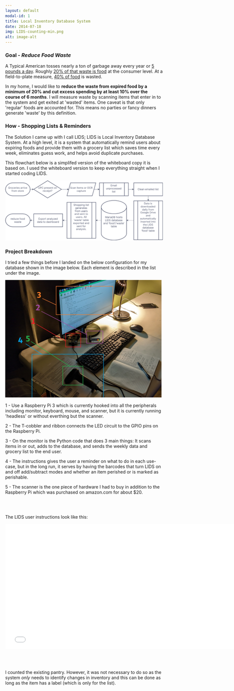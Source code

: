 ```yaml
---
layout: default
modal-id: 1
title: Local Inventory Database System
date: 2014-07-18
img: LIDS-counting-min.png
alt: image-alt
---
```


### Goal - *Reduce Food Waste*

A Typical American tosses nearly a ton of garbage away every year or [5 pounds a day](https://www.epa.gov/facts-and-figures-about-materials-waste-and-recycling/national-overview-facts-and-figures-materials). Roughly [20% of that waste is food](https://journals.plos.org/plosone/article?id=10.1371/journal.pone.0195405) at the consumer level. At a field-to-plate measure, [40% of food](https://www.usda.gov/foodwaste/faqs) is wasted.

In my home, I would like to **reduce the waste from expired food by a minimum of 20% and cut excess spending by at least 10% over the course of 6 months**. I will measure waste by scanning items that enter in to the system and get exited at 'wasted' items. One caveat is that only 'regular' foods are accounted for. This means no parties or fancy dinners generate 'waste' by this definition.

### How - Shopping Lists & Reminders

The Solution I came up with I call LIDS; LIDS is Local Inventory Database System. At a high level, it is a system that automatically remind users about expiring foods and provide them with a grocery list which saves time every week, eliminates guess work, and helps avoid duplicate purchases.

This flowchart below is a simplifed version of the whiteboard copy it is based on. I used the whiteboard version to keep everything straight when I started coding LIDS.

<img src="\img\portfolio\lids_flowchart.png" alt="no_image" width="800"/>

### Project Breakdown

I tried a few things before I landed on the below configuration for my database shown in the image below. Each element is described in the list under the image.

<img src="\img\portfolio\the-system-cropped-min.jpg" alt="no_image" width="500"/>

1 - Use a Raspberry Pi 3 which is currently hooked into all the peripherals including monitor, keyboard, mouse, and scanner, but it is currently running 'headless' or without everthing but the scanner.

2 - The T-cobbler and ribbon connects the LED circuit to the GPIO pins on the Raspberry Pi.

3 - On the monitor is the Python code that does 3 main things: It scans items in or out, adds to the database, and sends the weekly data and grocery list to the end user. 

4 - The instructions gives the user a reminder on what to do in each use-case, but in the long run, it serves by having the barcodes that turn LIDS on and off add/subtract modes and whether an item perished or is marked as perishable.

5 - The scanner is the one piece of hardware I had to buy in addition to the Raspberry Pi which was purchased on amazon.com for about $20.
 
 <br><br>
 
The LIDS user instructions look like this:

<embed src="\img\portfolio\LIDS-scanner-instructions-v1.0.pdf" width="750" height="400" type="application/pdf">

 <br><br>

I counted the existing pantry. However, it was not necessary to do so as the system *only* needs to identify changes in inventory and this can be done as long as the item has a label (which is only for the list). 
